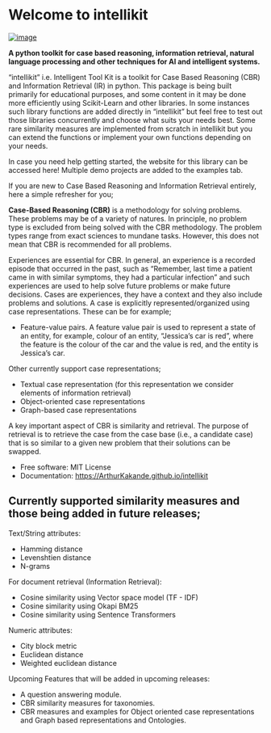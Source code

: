 # Welcome to intellikit


[![image](https://img.shields.io/pypi/v/intellikit.svg)](https://pypi.python.org/pypi/intellikit)


**A python toolkit for case based reasoning, information retrieval, natural language processing and other techniques for AI and intelligent systems.**

“intellikit” i.e. Intelligent Tool Kit is a toolkit for Case Based Reasoning (CBR) and Information Retrieval (IR) in python. This package is being built primarily for educational purposes, and some content in it may be done more efficiently using Scikit-Learn and other libraries. In some instances such library functions are added directly in “intellikit” but feel free to test out those libraries concurrently and choose what suits your needs best. Some rare similarity measures are implemented from scratch in intellikit but you can extend the functions or implement your own functions depending on your needs. 

In case you need help getting started, the website for this library can be accessed here! Multiple demo projects are added to the examples tab.

If you are new to Case Based Reasoning and Information Retrieval entirely, here a simple refresher for you;

**Case-Based Reasoning (CBR)** is a methodology for solving problems. These 
problems may be of a variety of natures. In principle, no problem type is excluded from 
being solved with the CBR methodology. The problem types range from exact sciences 
to mundane tasks. However, this does not mean that CBR is recommended for all problems.

Experiences are essential for CBR. In general, an experience is a recorded episode that occurred in the past, such as “Remember, last time a patient came in with similar symptoms, they had a particular infection” and such experiences are used to help solve future problems or make future decisions. Cases are experiences, they have a context and they also include problems and solutions. A case is explicitly represented/organized using case representations. These can be for example; 

- Feature-value pairs. A feature value pair is used to represent a state of an entity, for example, colour of an entity, “Jessica’s car is red”, where the feature is the colour of the car and the value is red, and the entity is Jessica’s car.

Other currently support case representations;
- Textual case representation (for this representation we consider elements of information retrieval)
- Object-oriented case representations
- Graph-based case representations

A key important aspect of CBR is similarity and retrieval. The purpose of retrieval is to retrieve the case from the case base (i.e., a candidate case) that is so similar to a given new problem that their solutions can be swapped. 


-   Free software: MIT License
-   Documentation: <https://ArthurKakande.github.io/intellikit>
    

## Currently supported similarity measures and those being added in future releases;

Text/String attributes:
- Hamming distance
- Levenshtien distance
- N-grams

For document retrieval (Information Retrieval):
- Cosine similarity using Vector space model (TF - IDF) 
- Cosine similarity using Okapi BM25
- Cosine similarity using Sentence Transformers

Numeric attributes:
- City block metric
- Euclidean distance
- Weighted euclidean distance

Upcoming Features that will be added in upcoming releases:
- A question answering module.
- CBR similarity measures for taxonomies.
- CBR measures and examples for Object oriented case representations and Graph based representations and Ontologies.


